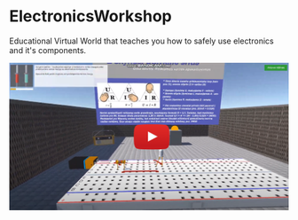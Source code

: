 # ElectronicsWorkshop
Educational Virtual World that teaches you how to safely use electronics and it's components.

[![](https://github.com/Rendojack/ElectronicsWorkshop/blob/master/Thumbnail.png)](https://www.youtube.com/watch?v=Fhdk7r3bId4)
